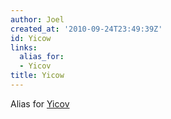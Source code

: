 ```yaml
---
author: Joel
created_at: '2010-09-24T23:49:39Z'
id: Yicow
links:
  alias_for:
  - Yicov
title: Yicow
---
```


Alias for [Yicov]

  [Yicov]: Yicov